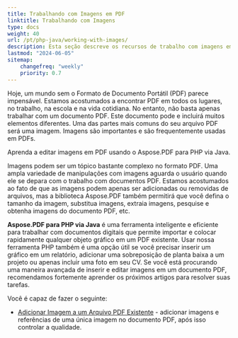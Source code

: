 ```yaml
---
title: Trabalhando com Imagens em PDF 
linktitle: Trabalhando com Imagens
type: docs
weight: 40
url: /pt/php-java/working-with-images/
description: Esta seção descreve os recursos de trabalho com imagens em um arquivo PDF usando PHP.
lastmod: "2024-06-05"
sitemap:
    changefreq: "weekly"
    priority: 0.7
---
```


Hoje, um mundo sem o Formato de Documento Portátil (PDF) parece impensável. Estamos acostumados a encontrar PDF em todos os lugares, no trabalho, na escola e na vida cotidiana.
No entanto, não basta apenas trabalhar com um documento PDF. Este documento pode e incluirá muitos elementos diferentes. Uma das partes mais comuns do seu arquivo PDF será uma imagem. Imagens são importantes e são frequentemente usadas em PDFs.

Aprenda a editar imagens em PDF usando o Aspose.PDF para PHP via Java.

Imagens podem ser um tópico bastante complexo no formato PDF.
 Uma ampla variedade de manipulações com imagens aguarda o usuário quando ele se depara com o trabalho com documentos PDF. Estamos acostumados ao fato de que as imagens podem apenas ser adicionadas ou removidas de arquivos, mas a biblioteca Aspose.PDF também permitirá que você defina o tamanho da imagem, substitua imagens, extraia imagens, pesquise e obtenha imagens do documento PDF, etc.

**Aspose.PDF para PHP via Java** é uma ferramenta inteligente e eficiente para trabalhar com documentos digitais que permite importar e colocar rapidamente qualquer objeto gráfico em um PDF existente.
Usar nossa ferramenta PHP também é uma opção útil se você precisar inserir um gráfico em um relatório, adicionar uma sobreposição de planta baixa a um projeto ou apenas incluir uma foto em seu CV. Se você está procurando uma maneira avançada de inserir e editar imagens em um documento PDF, recomendamos fortemente
aprender os próximos artigos para resolver suas tarefas.

Você é capaz de fazer o seguinte:

- [Adicionar Imagem a um Arquivo PDF Existente](/pdf/pt/php-java/add-image-to-existing-pdf-file/) - adicionar imagens e referências de uma única imagem no documento PDF, após isso controlar a qualidade.